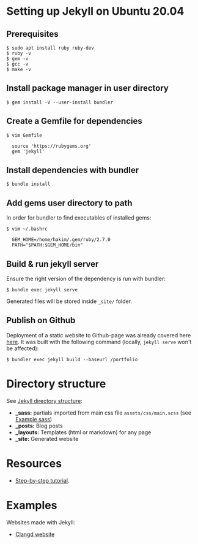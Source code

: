 # Setting up Jekyll on Ubuntu 20.04
## Prerequisites
```console
$ sudo apt install ruby ruby-dev
$ ruby -v
$ gem -v
$ gcc -v
$ make -v
```

## Install package manager in user directory
```console
$ gem install -V --user-install bundler
```

## Create a Gemfile for dependencies
```console
$ vim Gemfile

  source 'https://rubygems.org'
  gem 'jekyll'
```

## Install dependencies with bundler
```console
$ bundle install
```

## Add gems user directory to path
In order for bundler to find executables of installed gems:

```console
$ vim ~/.bashrc

  GEM_HOME=/home/hakim/.gem/ruby/2.7.0
  PATH="$PATH:$GEM_HOME/bin"
```

## Build & run jekyll server
Ensure the right version of the dependency is run with bundler:

```console
$ bundle exec jekyll serve
```

Generated files will be stored inside `_site/` folder.

## Publish on Github
Deployment of a static website to Github-page was already covered here [here][github-deployment]. It was built with the following command (locally, `jekyll serve` won't be affected):

```console
$ bundler exec jekyll build --baseurl /portfolio
```

[github-deployment]: https://github.com/h4k1m0u/snake/tree/master/client#deployment-on-github


# Directory structure
See [Jekyll directory structure][directory-structure]:
- **_sass:** partials imported from main css file `assets/css/main.scss` (see [Example sass][example-sass])
- **_posts:** Blog posts
- **_layouts:** Templates (html or markdown) for any page
- **_site:** Generated website

[directory-structure]: https://jekyllrb.com/docs/structure/
[example-sass]: https://github.com/jekyll/jekyll-sass-converter/tree/master/docs


# Resources
- [Step-by-step tutorial][tutorial].

[tutorial]: https://jekyllrb.com/docs/step-by-step/01-setup/


# Examples
Websites made with Jekyll:

- [Clangd website][clangd-website]

[clangd-website]: https://github.com/llvm/clangd-www/
